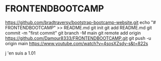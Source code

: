 # FRONTENDBOOTCAMP
https://github.com/bradtraversy/bootstrap-bootcamp-website.git
echo "# FRONTENDBOOTCAMP" >> README.md
git init
git add README.md
git commit -m "first commit"
git branch -M main
git remote add origin https://github.com/Damour8333/FRONTENDBOOTCAMP.git
git push -u origin main
https://www.youtube.com/watch?v=4sosXZsdy-s&t=822s

j 'en suis a 1.01 